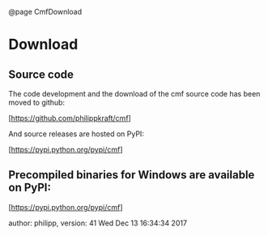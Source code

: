 @page CmfDownload

# Download

## Source code

The code development and the download of the cmf source code has been
moved to github:

\[<https://github.com/philippkraft/cmf>\]

And source releases are hosted on PyPI:

\[<https://pypi.python.org/pypi/cmf>\]

## Precompiled binaries for Windows are available on PyPI:

\[<https://pypi.python.org/pypi/cmf>\]

author: philipp, version: 41 Wed Dec 13 16:34:34 2017
